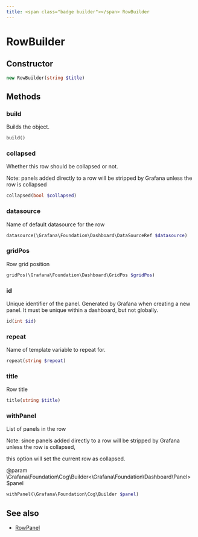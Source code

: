 ```yaml
---
title: <span class="badge builder"></span> RowBuilder
---
```

# <span class="badge builder"></span> RowBuilder

## Constructor

```php
new RowBuilder(string $title)
```
## Methods

### <span class="badge object-method"></span> build

Builds the object.

```php
build()
```

### <span class="badge object-method"></span> collapsed

Whether this row should be collapsed or not.

Note: panels added directly to a row will be stripped by Grafana unless the row is collapsed

```php
collapsed(bool $collapsed)
```

### <span class="badge object-method"></span> datasource

Name of default datasource for the row

```php
datasource(\Grafana\Foundation\Dashboard\DataSourceRef $datasource)
```

### <span class="badge object-method"></span> gridPos

Row grid position

```php
gridPos(\Grafana\Foundation\Dashboard\GridPos $gridPos)
```

### <span class="badge object-method"></span> id

Unique identifier of the panel. Generated by Grafana when creating a new panel. It must be unique within a dashboard, but not globally.

```php
id(int $id)
```

### <span class="badge object-method"></span> repeat

Name of template variable to repeat for.

```php
repeat(string $repeat)
```

### <span class="badge object-method"></span> title

Row title

```php
title(string $title)
```

### <span class="badge object-method"></span> withPanel

List of panels in the row

Note: since panels added directly to a row will be stripped by Grafana unless the row is collapsed,

this option will set the current row as collapsed.

@param \Grafana\Foundation\Cog\Builder<\Grafana\Foundation\Dashboard\Panel> $panel

```php
withPanel(\Grafana\Foundation\Cog\Builder $panel)
```

## See also

 * <span class="badge object-type-class"></span> [RowPanel](./object-RowPanel.md)
